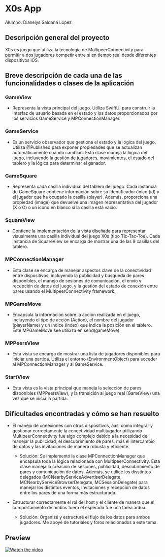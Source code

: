 # X0s App 
Alumno: Dianelys Saldaña López

## Descripción general del proyecto
X0s es juego que utiliza la tecnología de MultipeerConnectivity para permitir a dos jugadores competir entre sí en tiempo real desde diferentes dispositivos iOS.

## Breve descripción de cada una de las funcionalidades o clases de la aplicación

### GameView
- Representa la vista principal del juego. Utiliza SwiftUI para construir la interfaz de usuario basada en el estado y los datos proporcionados por los servicios GameService y MPConnectionManager.

### GameService 
- Es un servicio observador que gestiona el estado y la lógica del juego. Utiliza @Published para exponer propiedades que se actualizan automáticamente cuando cambian. Esta clase maneja la lógica del juego, incluyendo la gestión de jugadores, movimientos, el estado del tablero y la lógica para determinar el ganador.

### GameSquare
- Representa cada casilla individual del tablero del juego. Cada instancia de GameSquare contiene información sobre su identificador único (id) y el jugador que ha ocupado la casilla (player). Además, proporciona una propiedad (image) que devuelve una imagen representativa del jugador (X o O) o un icono en blanco si la casilla está vacío.

### SquareView
- Contiene la implementación de la vista diseñada para representar visualmente una casilla individual del juego X0s (tipo Tic-Tac-Toe). Cada instancia de SquareView se encarga de mostrar una de las 9 casillas del tablero.

### MPConnectionManager
- Esta clase se encarga de manejar aspectos clave de la conectividad entre dispositivos, incluyendo la publicidad y búsqueda de pares disponibles, el manejo de sesiones de comunicación, el envío y recepción de datos del juego, y la gestión del estado de conexión entre pares usando el MultipeerConnectivity framework.

### MPGameMove
- Encapsula la información sobre la acción realizada en el juego, incluyendo el tipo de acción (Action), el nombre del jugador (playerName) y un índice (index) que indica la posición en el tablero. Este MPGameMove see utilixza en send(gameMove).

### MPPeersView
- Esta vista se encarga de mostrar una lista de jugadores disponibles para iniciar una partida. Utiliza el entorno (EnvironmentObject) para acceder al MPConnectionManager y al GameService.

### StartView
- Esta vista es la vista principal que maneja la selección de pares disponibles (MPPeersView), y la transición al juego real (GameView) una vez que se inicia la partida. 

## Dificultades encontradas y cómo se han resuelto
- El manejo de conexiones con otros dispositivos, aasi como integrar y gestionar correctamente la conectividad multijugador utilizando MultipeerConnectivity fue algo complejo debido a la necesidad de manejar la publicidad, el descubrimiento de pares, más el intercambio de datos y las invitaciones de manera robusta y eficiente.
    - Solución: Se implementó la clase MPConnectionManager que encapsula toda la lógica relacionada con MultipeerConnectivity. Esta clase maneja la creación de sesiones, publicidad, descubrimiento de pares y comunicación de datos. Además, se utilicé los disstintos delegados (MCNearbyServiceAdvertiserDelegate, MCNearbyServiceBrowserDelegate, MCSessionDelegate) para manejar los distintos eventos, invitaciones y recepción de datos entre los pares de una forma más estructurada.
    
- Estructurar correctamente el rol del host y el cliente de manera que el comportamiento de ambos fuera el esperado fue una tarea ardua.
    - Solución: Organizé y estructuré el flujo de los datos para ambos jugadores. Me apoyé de tutoriales y foros relacionados a este tema.

## Preview
[![Watch the video](https://img.youtube.com/vi/Rm-bGl21HuA/maxresdefault.jpg)](https://youtu.be/Rm-bGl21HuA)
